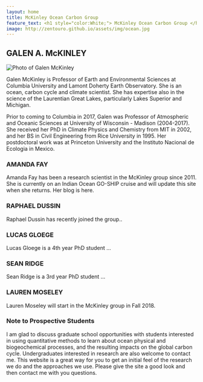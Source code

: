 ```yaml
---
layout: home
title: McKinley Ocean Carbon Group
feature_text: <h1 style="color:White;"> McKinley Ocean Carbon Group </h1>
image: http://zentouro.github.io/assets/img/ocean.jpg
---
```


## GALEN A. McKINLEY 

![Photo of Galen McKinley]({{site.baseurl}}/assets/img/headshot_GAMsmall.jpg)  

Galen McKinley is Professor of Earth and Environmental Sciences at Columbia University and Lamont Doherty Earth Observatory. She is an ocean, carbon cycle and climate scientist.  She has expertise also in the science of the Laurentian Great Lakes, particularly Lakes Superior and Michigan. 

Prior to coming to Columbia in 2017, Galen was Professor of Atmospheric and Oceanic Sciences at University of Wisconsin - Madison (2004-2017). She received her PhD in Climate Physics and Chemistry from MIT in 2002, and her BS in Civil Engineering from Rice University in 1995. Her postdoctoral work was at Princeton University and the Instituto Nacional de Ecologia in Mexico. 

### AMANDA FAY

Amanda Fay has been a research scientist in the McKinley group since 2011. She is currently on an Indian Ocean GO-SHIP cruise and will update this site when she returns. Her blog is here. 

### RAPHAEL DUSSIN

Raphael Dussin has recently joined the group..

### LUCAS GLOEGE

Lucas Gloege is a 4th year PhD student ...

### SEAN RIDGE

Sean Ridge is a 3rd year PhD student ...

### LAUREN MOSELEY 

Lauren Moseley will start in the McKinley group in Fall 2018. 

### Note to Prospective Students

I am glad to discuss graduate school opportunities with students interested in using quantitative methods to learn about ocean physical and biogeochemical processes, and the resulting impacts on the global carbon cycle. Undergraduates interested in research are also welcome to contact me. This website is a great way for you to get an initial feel of the research we do and the approaches we use. Please give the site a good look and then contact me with you questions.


